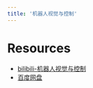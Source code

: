 ```yaml
---
title: '机器人视觉与控制'
---
```


# Resources
- [bilibili-机器人视觉与控制](https://www.bilibili.com/video/av23754791?t=155&p=1)
- [百度网盘](https://pan.baidu.com/s/1QdrsGSiVjkrjYHaK2S_6HQ)
